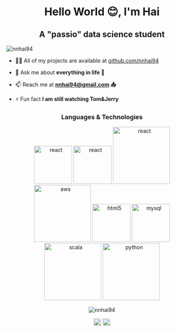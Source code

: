 <h1 align="center">Hello World 😊, I'm Hai</h1>
<h2 align="center">A "passio" data science student</h2>
<p align="left"> <img src="https://komarev.com/ghpvc/?username=nnhai94" alt="nnhai94" /> </p>

- 👨‍💻 All of my projects are available at [github.com/nnhai94](github.com/nnhai94)

- 💬 Ask me about **everything in life 💌**

- 📫 Reach me at **nnhai94@gmail.com 📤**

- ⚡ Fun fact **I am still watching Tom&Jerry**

<h3 align="center">Languages & Technologies</h3>

<p align="center"><img src="https://konpa.github.io/devicon/devicon.git/icons/react/react-original-wordmark.svg" alt="react" width="100" height="100"/>   <img src="https://konpa.github.io/devicon/devicon.git/icons/css3/css3-original-wordmark.svg" alt="react" width="100" height="100"/>   <img 
src="https://rstudio.com/wp-content/uploads/2018/10/RStudio-Logo-flat.svg" alt="react" width="150" height="150"/>   <img src="https://konpa.github.io/devicon/devicon.git/icons/amazonwebservices/amazonwebservices-original-wordmark.svg" alt="aws" width="150" height="150"/>   <img src="https://konpa.github.io/devicon/devicon.git/icons/html5/html5-original-wordmark.svg" alt="html5" width="100" height="100"/>   <img src="https://konpa.github.io/devicon/devicon.git/icons/mysql/mysql-original-wordmark.svg" alt="mysql" width="100" height="100"/>   <img src="https://konpa.github.io/devicon/devicon.git/icons/scala/scala-original-wordmark.svg" alt="scala" width="150" height="150"/>   <img src="https://konpa.github.io/devicon/devicon.git/icons/python/python-original-wordmark.svg" alt="python" width="150" height="150"/></p><p align="center"> <img src="https://github-readme-stats.vercel.app/api?username=nnhai94&show_icons=true" alt="nnhai94" /> </p>

<p align="center">
<a href="https://linkedin.com/in/hai3299" target="blank"><img align="center" src="https://cdn.jsdelivr.net/npm/simple-icons@3.0.1/icons/linkedin.svg" alt="hai3299" height="20" width="20" /></a>
<a href="https://instagram.com/ngaingochuyen" target="blank"><img align="center" src="https://cdn.jsdelivr.net/npm/simple-icons@3.0.1/icons/instagram.svg" alt="ngaingochuyen" height="20" width="20" /></a>
</p>
